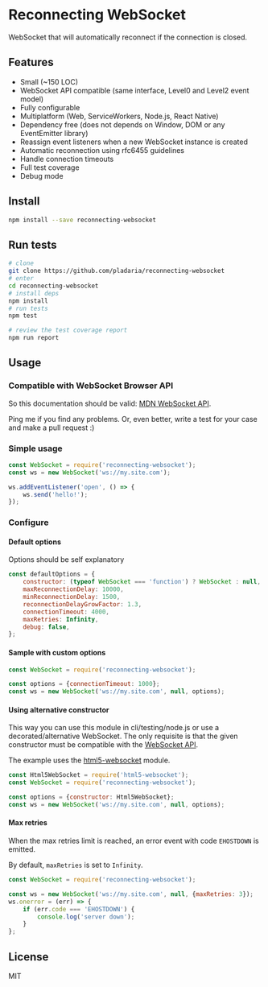 # Reconnecting WebSocket

WebSocket that will automatically reconnect if the connection is closed.

## Features

- Small (~150 LOC)
- WebSocket API compatible (same interface, Level0 and Level2 event model)
- Fully configurable
- Multiplatform (Web, ServiceWorkers, Node.js, React Native)
- Dependency free (does not depends on Window, DOM or any EventEmitter library)
- Reassign event listeners when a new WebSocket instance is created
- Automatic reconnection using rfc6455 guidelines
- Handle connection timeouts
- Full test coverage
- Debug mode

## Install

```bash
npm install --save reconnecting-websocket
```

## Run tests

```bash
# clone
git clone https://github.com/pladaria/reconnecting-websocket
# enter
cd reconnecting-websocket
# install deps
npm install
# run tests
npm test

# review the test coverage report
npm run report
```

## Usage

### Compatible with WebSocket Browser API

So this documentation should be valid: [MDN WebSocket API](https://developer.mozilla.org/en-US/docs/Web/API/WebSocket).

Ping me if you find any problems. Or, even better, write a test for your case and make a pull request :)

### Simple usage

```javascript
const WebSocket = require('reconnecting-websocket');
const ws = new WebSocket('ws://my.site.com');

ws.addEventListener('open', () => {
    ws.send('hello!');
});
```

### Configure

#### Default options

Options should be self explanatory

```javascript
const defaultOptions = {
    constructor: (typeof WebSocket === 'function') ? WebSocket : null,
    maxReconnectionDelay: 10000,
    minReconnectionDelay: 1500,
    reconnectionDelayGrowFactor: 1.3,
    connectionTimeout: 4000,
    maxRetries: Infinity,
    debug: false,
};
```

#### Sample with custom options

```javascript
const WebSocket = require('reconnecting-websocket');

const options = {connectionTimeout: 1000};
const ws = new WebSocket('ws://my.site.com', null, options);
```

#### Using alternative constructor

This way you can use this module in cli/testing/node.js or use a decorated/alternative WebSocket. The only requisite is that the given constructor must be compatible with the [WebSocket API](https://developer.mozilla.org/en-US/docs/Web/API/WebSocket).

The example uses the [html5-websocket](https://github.com/pladaria/html5-websocket) module.

```javascript
const Html5WebSocket = require('html5-websocket');
const WebSocket = require('reconnecting-websocket');

const options = {constructor: Html5WebSocket};
const ws = new WebSocket('ws://my.site.com', null, options);
```

#### Max retries

When the max retries limit is reached, an error event with code `EHOSTDOWN` is emitted.

By default, `maxRetries` is set to `Infinity`.

```javascript
const WebSocket = require('reconnecting-websocket');

const ws = new WebSocket('ws://my.site.com', null, {maxRetries: 3});
ws.onerror = (err) => {
    if (err.code === 'EHOSTDOWN') {
        console.log('server down');
    }
};
```

## License

MIT
